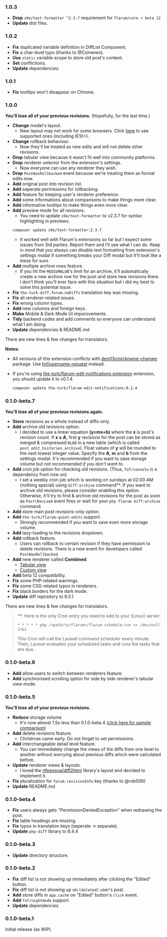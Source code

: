 ### 1.0.3
- **Drop** `s9e/text-formatter ^2.3.7` requirement for `flarum/core < beta 12`
- **Update** dist files.

### 1.0.2
- **Fix** duplicated variable definition in DiffList Component.
- **Fix** a char-level typo (thanks to @Csineneo).
- **Use** `static` variable scope to store old post's content.
- **Set** conflictions.
- **Update** dependencies.

### 1.0.1
- **Fix** tooltips won't disappear on Chrome.

### 1.0.0

**You'll lose all of your previous revisions.** (Hopefully, for the last time.)

- **Change** modal's layout.
  + New layout may not work for some browsers. Click [here](https://caniuse.com/#feat=css-grid) to see supported ones (including IE10+).
- **Change** rollback behaviour.
  + Now they'll be treated as new edits and will not delete other revisions.
- **Drop** tabular view because it wasn't fit well into community platforms.
- **Drop** renderer selector from the extension's settings.
  + Now everyone can use any renderer they wish.
- **Drop** `PostWasRollbacked` event because we're treating them as formal edits now.
- **Add** original post into revision list.
- **Add** seperate permissions for rollbacking.
- **Add** feature for keeping user's renderer preference.
- **Add** some informations about comparisons to make things more clear.
- **Add** informative tooltips to make things even more clear.
- **Add** preview mode for all revisions.
  + You need to update `s9e/text-formatter` to v2.3.7 for syntax highlighting in previews.
  ```
  composer update s9e/text-formatter:2.3.7
  ```
  + It worked well with Flarum's extensions so far but I expect some issues from 3rd parties. Report them and I'll see what I can do. Keep in mind that you always can disable text formatting from extension's settings modal if something breaks your Diff modal but it'll look like a mess for sure.
- **Add** multiple archive rows feature.
  + If you hit the `MEDIUMBLOB`'s limit for an archive, it'll automatically create a new archive row for the post and store new revisions there. I don't think you'll ever face with this situation but i did my best to solve this potential issue.
- **Fix** `the-turk-diff.forum.noDiffs` translation key was missing.
- **Fix** all renderer-related issues.
- **Fix** wrong column types.
- **Add** new columns and foreign keys.
- **Make** Mobile & Dark Mode UI imporovements.
- **Tidy** backend codes and add comments so everyone can understand what I am doing.
- **Update** dependencies & README.md

There are new lines & few changes for translators.

**Notes:**

- All versions of this extension conflicts with [dem13n/nickname-changer](https://discuss.flarum.org/d/21238-nickname-changer) package. Use [fof/username-request](https://discuss.flarum.org/d/20956-friendsofflarum-username-request) instead.

- If you're using [the-turk/flarum-edit-notifications extension](https://discuss.flarum.org/d/22896-edit-notifications/17) extension, you should update it to v0.1.4
  ```bash
  composer update the-turk/flarum-edit-notifications:0.1.4
  ```

### 0.1.0-beta.7

**You'll lose all of your previous revisions again.**

- **Store** revisions as a whole instead of diffs-only.
- **Add** archive old revisions option.
  + I decided to use a linear equation **(y=mx+b)** where the **x** is post's revision count. If **x ≥ A**, first **y** revisions for the post can be stored as merged & compressed `BLOB` in a new table (which is called `post_edit_histories_archive`). Float values of **y** will be rounded to the next lowest integer value. Specify the **A**, **m** and **b** from the settings modal. It's recommended if you want to save storage volume but _not recommended if you don't want to_.
- **Add** cron job option for checking old revisions. (Thus, `fof/console` is a dependency from now on)
  + I set a weekly cron job which is working on sundays at 02:00 AM (nothing special) using `diff:archive` command**. If you want to archive old revisions, please consider enabling this option. Otherwise, it'll try to find & archive old revisions for the post as soon as `Post\Revised` event fires or wait for your `php flarum diff:archive` command.
- **Add** store main post revisions-only option.
- **Add** `the-turk/flarum-quiet-edits` support.
  + Strongly recommended if you want to save even more storage volume.
- **Add** lazy-loading to the revisions dropdown.
- **Add** rollback feature.
  + Users can rollback to certain revision if they have permission to delete revisions. There is a new event for developers called `PostWasRollbacked`
- **Add** new renderer called **Combined**
  + [Tabular view](https://i.ibb.co/df6JP6q/Combined-Tabular.png)
  + [Custom view](https://i.ibb.co/FYhSjLj/Combined-Custom.png)
- **Add** beta 12 compatibility.
- **Fix** some PHP-related warnings.
- **Fix** some CSS-related typos in renderers.
- **Fix** black borders for the dark mode.
- **Update** diff repository to 6.5.1

There are new lines & few changes for translators.

> **: Here is the only Cron entry you need to add to your (Linux) server:
>
> `* * * * * php /<path/to/flarum>/flarum schedule:run >> /dev/null 2>&1`
>
> This Cron will call the Laravel command scheduler every minute. Then, Laravel evaluates your scheduled tasks and runs the tasks that are due.

### 0.1.0-beta.6

- **Add** allow users to switch between renderers feature.
- **Add** synchronised scrolling option for side by side renderer's tabular view mode.

### 0.1.0-beta.5

**You'll lose all of your previous revisions.**

- **Reduce** storage volume
  + It's now almost 1.5x less than 0.1.0-beta.4 ([click here for sample comparison](https://www.diffchecker.com/hWRMcRDB))
- **Add** delete revisions feature.
  + Christmas came early. Do not forget to set permissions.
- **Add** interchangeable detail level feature.
  + You can immediately change the views of the diffs from one level to another without worrying about previous diffs which were calculated before.
- **Update** renderer views & layouts.
  + I loved the [rtfpessoa/diff2html](https://github.com/rtfpessoa/diff2html) library's layout and decided to implement it.
- **Fix** pluralization for `forum.revisionInfo` key (thanks to @rob006)
- **Update** README.md

### 0.1.0-beta.4

- **Fix** users always gets "PermissionDeniedException" when redrawing the post.
- **Fix** table headings are missing.
- **Fix** typos in translation keys (seperate -> separate).
- **Update** `php-diff` library to 6.4.4

### 0.1.0-beta.3

- **Update** directory structure.

### 0.1.0-beta.2

- **Fix** diff list is not showing up immediately after clicking the "Edited" button.
- **Fix** diff list is not showing up on `[deleted]` user's post.
- **Add** store diffs in `app.cache` on "Edited" button's `click` event.
- **Add** `fof/nightmode` support.
- **Update** dependencies.

### 0.1.0-beta.1

Initial release (as WIP).
